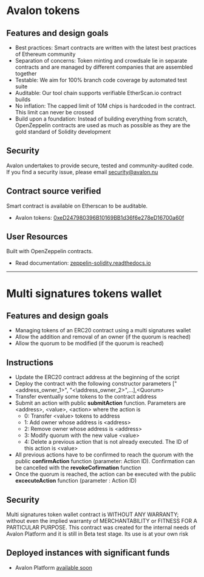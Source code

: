 # Avalon tokens

## Features and design goals

- Best practices: Smart contracts are written with the latest best practices of Ethereum community
- Separation of concerns: Token minting and crowdsale lie in separate contracts and are managed by different companies that are assembled together
- Testable: We aim for 100% branch code coverage by automated test suite
- Auditable: Our tool chain supports verifiable EtherScan.io contract builds
- No inflation: The capped limit of 10M chips is hardcoded in the contract. This limit can never be crossed
- Build upon a foundation: Instead of building everything from scratch, OpenZeppelin contracts are used as much as possible as they are the gold standard of Solidity development

## Security
Avalon undertakes to provide secure, tested and community-audited code.
If you find a security issue, please email [security@avalon.nu](mailto:security@avalon.nu)

## Contract source verified

Smart contract is available on Etherscan to be auditable.
- Avalon tokens: [0xeD247980396B10169BB1d36f6e278eD16700a60f](https://etherscan.io/address/0xed247980396b10169bb1d36f6e278ed16700a60f#code)

## User Resources

Built with OpenZeppelin contracts.
- Read documentation: [zeppelin-solidity.readthedocs.io](http://zeppelin-solidity.readthedocs.io/en/latest/)

---

# Multi signatures tokens wallet

## Features and design goals

- Managing tokens of an ERC20 contract using a multi signatures wallet
- Allow the addition and removal of an owner (if the quorum is reached)
- Allow the quorum to be modified (if the quorum is reached)

## Instructions

- Update the ERC20 contract address at the beginning of the script
- Deploy the contract with the following constructor parameters \[\"\<address_owner_1\>\", "\<\address_owner_2\>\",...\],\<Quorum\>
- Transfer eventually some tokens to the contract address
- Submit an action with public **submitAction** function. Parameters are \<address\>, \<value\>, \<action\> where the action is
  - 0: Transfer \<value\> tokens to address
  - 1: Add owner whose address is \<address\>
  - 2: Remove owner whose address is \<address\>    
  - 3: Modify quorum with the new value \<value\>
  - 4: Delete a previous action that is not already executed. The ID of this action is \<value\>
- All previous actions have to be confirmed to reach the quorum with the public **confirmAction** function (parameter: Action ID). Confirmation can be cancelled with the **revokeCofirmation** function
- Once the quorum is reached, the action can be executed with the public **excecuteAction** function (parameter : Action ID) 

## Security

Multi signatures token wallet contract is WITHOUT ANY WARRANTY; without even the implied warranty of MERCHANTABILITY or FITNESS FOR A PARTICULAR PURPOSE. This contract was created for the internal needs of Avalon Platform and it is still in Beta test stage. Its use is at your own risk

## Deployed instances with significant funds

- Avalon Platform [available soon](https://etherscan.io/)

